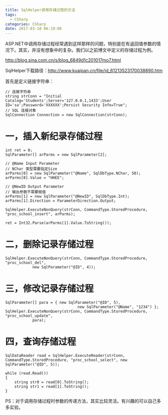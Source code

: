 ```yaml
---
title: SqlHelper调用存储过程的方法
tags:
  - CSharp
categories: CSharp
date: 2017-03-18 06:19:06
---
```


ASP.NET中调用存储过程经常遇到这样那样的问题，特别是在有返回值参数的情况下。其实，并没有想象中的复杂。我们以之前博文中定义的存储过程为例。

<http://blog.sina.com.cn/s/blog_6849d1c201017mo7.html>

SqlHelper下载路径：<http://www.kuaipan.cn/file/id_61213523170038890.htm>

首先是定义链接字符串：

	// 连接字符串
	string strConn = "Initial Catalog='Students';Server='127.0.0.1,1433';User ID='sa';Password='XXXXXX';Persist Security Info=True";
	// SQL 连接对象
	SqlConnection Connection = new SqlConnection(strConn);

# 一，插入新纪录存储过程

    int ret = 0;
    SqlParameter[] arParms = new SqlParameter[2];
    
    // @Name Input Parameter
    // NChar 类型需要指定Size
    arParms[0] = new SqlParameter("@Name", SqlDbType.NChar, 50);
    arParms[0].Value = "HHEE";

    // @NewID Output Parameter 
    // 输出参数不需要赋值
    arParms[1] = new SqlParameter("@NewID", SqlDbType.Int);
    arParms[1].Direction = ParameterDirection.Output;

    SqlHelper.ExecuteNonQuery(strConn, CommandType.StoredProcedure, "proc_school_insert", arParms);

    ret = Int32.Parse(arParms[1].Value.ToString());

# 二，删除记录存储过程
    SqlHelper.ExecuteNonQuery(strConn, CommandType.StoredProcedure, "proc_school_del",
                new SqlParameter("@ID", 4));

# 三，修改记录存储过程
    SqlParameter[] para = { new SqlParameter("@ID", 5), 
                                    new SqlParameter("@Name", "1234") };
    SqlHelper.ExecuteNonQuery(strConn, CommandType.StoredProcedure, "proc_school_update",
                para);

# 四，查询存储过程
    SqlDataReader read = SqlHelper.ExecuteReader(strConn, CommandType.StoredProcedure, "proc_school_select", new SqlParameter("@ID", 5));

    while (read.Read())
    {
        string str0 = read[0].ToString();
        string str1 = read[1].ToString();
    }

PS：对于调用存储过程时参数的传递方法，其实比较灵活。有兴趣的可以自己多多实验。